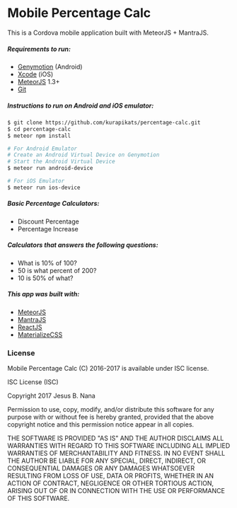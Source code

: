 # Mobile Percentage Calc

This is a Cordova mobile application built with MeteorJS + MantraJS.

##### Requirements to run:

* [Genymotion](https://www.genymotion.com/) (Android)
* [Xcode](https://developer.apple.com/xcode/) (iOS)
* [MeteorJS](https://www.meteor.com/) 1.3+
* [Git](https://git-scm.com/)

##### Instructions to run on Android and iOS emulator:

```sh
$ git clone https://github.com/kurapikats/percentage-calc.git
$ cd percentage-calc
$ meteor npm install

# For Android Emulator
# Create an Android Virtual Device on Genymotion
# Start the Android Virtual Device
$ meteor run android-device

# For iOS Emulator
$ meteor run ios-device

```

##### Basic Percentage Calculators:

* Discount Percentage
* Percentage Increase

##### Calculators that answers the following questions:

* What is 10% of 100?
* 50 is what percent of 200?
* 10 is 50% of what?

##### This app was built with:

* [MeteorJS](https://www.meteor.com/)
* [MantraJS](http://mantrajs.com/)
* [ReactJS](https://facebook.github.io/react/)
* [MaterializeCSS](http://materializecss.com/)

### License

Mobile Percentage Calc (C) 2016-2017 is available under ISC license.

ISC License (ISC)

Copyright 2017 Jesus B. Nana

Permission to use, copy, modify, and/or distribute this software for any purpose with or without fee is hereby granted, provided that the above copyright notice and this permission notice appear in all copies.

THE SOFTWARE IS PROVIDED "AS IS" AND THE AUTHOR DISCLAIMS ALL WARRANTIES WITH REGARD TO THIS SOFTWARE INCLUDING ALL IMPLIED WARRANTIES OF MERCHANTABILITY AND FITNESS. IN NO EVENT SHALL THE AUTHOR BE LIABLE FOR ANY SPECIAL, DIRECT, INDIRECT, OR CONSEQUENTIAL DAMAGES OR ANY DAMAGES WHATSOEVER RESULTING FROM LOSS OF USE, DATA OR PROFITS, WHETHER IN AN ACTION OF CONTRACT, NEGLIGENCE OR OTHER TORTIOUS ACTION, ARISING OUT OF OR IN CONNECTION WITH THE USE OR PERFORMANCE OF THIS SOFTWARE.
